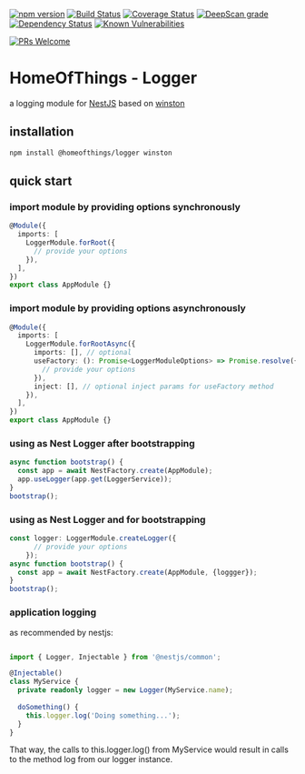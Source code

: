 [![npm version](https://badge.fury.io/js/%40homeofthings%2Flogger.svg)](https://badge.fury.io/js/%40homeofthings%2Flogger)
[![Build Status](https://api.travis-ci.com/gms1/HomeOfThings.svg?branch=master)](https://travis-ci.com/gms1/HomeOfThings)
[![Coverage Status](https://coveralls.io/repos/github/gms1/HomeOfThings/badge.svg?branch=master&service=github)](https://coveralls.io/github/gms1/HomeOfThings?branch=master)
[![DeepScan grade](https://deepscan.io/api/teams/439/projects/987/branches/1954/badge/grade.svg)](https://deepscan.io/dashboard#view=project&tid=439&pid=987&bid=1954)
[![Dependency Status](https://david-dm.org/gms1/HomeOfThings.svg)](https://david-dm.org/gms1/HomeOfThings)
[![Known Vulnerabilities](https://snyk.io/test/github/gms1/HomeOfThings/badge.svg)](https://snyk.io/test/github/gms1/HomeOfThings)

[![PRs Welcome](https://img.shields.io/badge/PRs-welcome-brightgreen.svg?style=flat-square)](http://makeapullrequest.com)

# HomeOfThings - Logger

a logging module for [NestJS](https://docs.nestjs.com/) based on [winston](https://www.npmjs.com/package/winston)

## installation

```bash
npm install @homeofthings/logger winston
```

## quick start

### import module by providing options synchronously

```Typescript
@Module({
  imports: [
    LoggerModule.forRoot({
      // provide your options
    }),
  ],
})
export class AppModule {}
```

### import module by providing options asynchronously

```Typescript
@Module({
  imports: [
    LoggerModule.forRootAsync({
      imports: [], // optional
      useFactory: (): Promise<LoggerModuleOptions> => Promise.resolve({
        // provide your options
      }),
      inject: [], // optional inject params for useFactory method
    }),
  ],
})
export class AppModule {}
```

### using as Nest Logger after bootstrapping

```TypeScript
async function bootstrap() {
  const app = await NestFactory.create(AppModule);
  app.useLogger(app.get(LoggerService));
}
bootstrap();
```

### using as Nest Logger and for bootstrapping

```TypeScript
const logger: LoggerModule.createLogger({
      // provide your options
    });
async function bootstrap() {
  const app = await NestFactory.create(AppModule, {loggger});
}
bootstrap();

```

### application logging

as recommended by nestjs:

```Typescript

import { Logger, Injectable } from '@nestjs/common';

@Injectable()
class MyService {
  private readonly logger = new Logger(MyService.name);
  
  doSomething() {
    this.logger.log('Doing something...');
  }
}
```

That way, the calls to this.logger.log() from MyService would result in calls to the method log from our logger instance.
